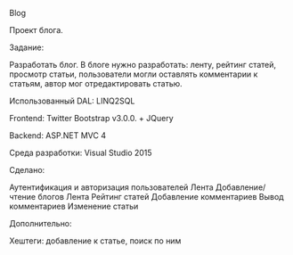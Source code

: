 ﻿Blog

Проект блога.

Задание:

Разработать блог. В блоге нужно разработать: ленту, рейтинг статей, просмотр статьи, пользователи могли оставлять комментарии к статьям, автор мог отредактировать статью.

Использованный DAL: LINQ2SQL

Frontend: Twitter Bootstrap v3.0.0. + JQuery

Backend: ASP.NET MVC 4

Среда разработки: Visual Studio 2015

Сделано:

Аутентификация и авторизация пользователей Лента Добавление/чтение блогов Лента Рейтинг статей Добавление комментариев Вывод комментариев Изменение статьи

Дополнительно:

Хештеги: добавление к статье, поиск по ним